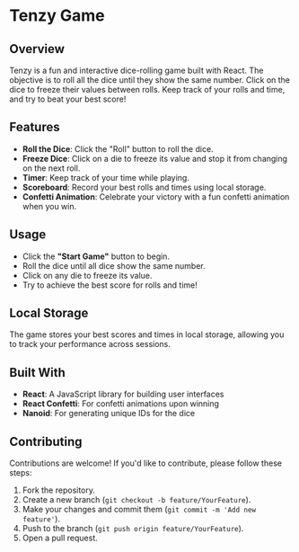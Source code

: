 # Tenzy Game

## Overview

Tenzy is a fun and interactive dice-rolling game built with React. The objective is to roll all the dice until they show the same number. Click on the dice to freeze their values between rolls. Keep track of your rolls and time, and try to beat your best score!


## Features

- **Roll the Dice**: Click the "Roll" button to roll the dice.
- **Freeze Dice**: Click on a die to freeze its value and stop it from changing on the next roll.
- **Timer**: Keep track of your time while playing.
- **Scoreboard**: Record your best rolls and times using local storage.
- **Confetti Animation**: Celebrate your victory with a fun confetti animation when you win.


## Usage

- Click the **"Start Game"** button to begin.
- Roll the dice until all dice show the same number.
- Click on any die to freeze its value.
- Try to achieve the best score for rolls and time!

## Local Storage

The game stores your best scores and times in local storage, allowing you to track your performance across sessions.

## Built With

- **React**: A JavaScript library for building user interfaces
- **React Confetti**: For confetti animations upon winning
- **Nanoid**: For generating unique IDs for the dice

## Contributing

Contributions are welcome! If you'd like to contribute, please follow these steps:

1. Fork the repository.
2. Create a new branch (`git checkout -b feature/YourFeature`).
3. Make your changes and commit them (`git commit -m 'Add new feature'`).
4. Push to the branch (`git push origin feature/YourFeature`).
5. Open a pull request.
